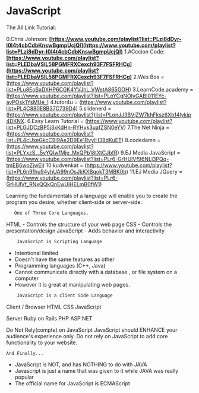 # JavaScript

The All Link Tutorial:

0.Chris Johnson: **[https://www.youtube.com/playlist?list=PLzi8dDyr-I0l4t4cbCdbKnswBgmpUcjQl](https://www.youtube.com/playlist?list=PLzi8dDyr-I0l4t4cbCdbKnswBgmpUcjQl)**
1.ACccion Code: **[https://www.youtube.com/playlist?list=PLEDbaVSIL58PGMFRXCexch93F7FSFRHCg](https://www.youtube.com/playlist?list=PLEDbaVSIL58PGMFRXCexch93F7FSFRHCg)**
2.Wes Bos = (https://www.youtube.com/playlist?list=PLu8EoSxDXHP6CGK4YVJhL_VWetA865GOH)
3.LearnCode.academy = (https://www.youtube.com/playlist?list=PLoYCgNOIyGABI011EYc-avPOsk1YsMUe_)
4.tutor4u = (https://www.youtube.com/playlist?list=PL4C880E8B37C739D4)
5.slidenerd = (https://www.youtube.com/playlist?)list=PLonJJ3BVjZW7khFksz6Xb14lykip4DKNX.
6.Easy Learn Tutorial = (https://www.youtube.com/playlist?list=PLGJDCzBP5j3xKdHn-RYHvk3uafZSN0eYV)
7.The Net Ninja = (https://www.youtube.com/playlist?list=PL4cUxeGkcC9i9Ae2D9Ee1RvylH38dKuET)
8.codedamn = (https://www.youtube.com/playlist?list=PLYxzS__5yYQlwfMje_MxQPb18tXtCJbfR)
9.EJ Media JavaScript = (https://www.youtube.com/playlist?list=PLr6-GrHUlVf96NLj3PQq-tmEB6woZjwEl)
10.kudvenkat = (https://www.youtube.com/playlist?list=PL6n9fhu94yhUA99nOsJkKXBqokT3MBK0b)
11.EJ Media JQuery = (https://www.youtube.com/playlist?list=PLr6-GrHUlVf_RNxQQkQnEwUiHELmB0fW1)


 Learning the fundamentals of a language will enable you to create the program you desire, whether client-side or server-side.

 ```bash
 	One of Three Core Languages.
 ```


HTML - Controls the structure of your web page
CSS - Controls the presentation/design
JavaScript - Adds behavior and interactivity


 ```bash
     JavaScript is Scripting Language
 ```


- Intentional limited
- Doesn't have the same features as other
- Programming languages (C++, Java)
- Cannot communicate directly with a database , or file system on a computer
- However it is great at manipulating web pages.


 ```bash
     JavaScript is a client Side Language
 ```



Client / Browser 
HTML
CSS
JavaScript

Server
Ruby on Rails
PHP
ASP.NET


Do Not Rely(compte) on JavaScript
JavaScript should ENHANCE your audience's experience only.
Do not rely on JavaScript to add core functionality to your website.


 ```bash
And Finally...
```


- JavaScript is NOT, and has NOTHING to do with JAVA
- Javascript is just a name that was given to it while JAVA was really popular
- The official name for JavaScript is ECMAScript
